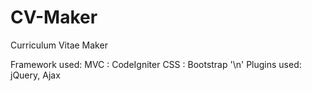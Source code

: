 # CV-Maker
Curriculum Vitae Maker

Framework used: 
  MVC : CodeIgniter
  CSS : Bootstrap '\n'
Plugins used: 
  jQuery, Ajax
